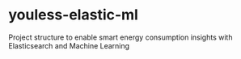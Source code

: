 # youless-elastic-ml
Project structure to enable smart energy consumption insights with Elasticsearch and Machine Learning
